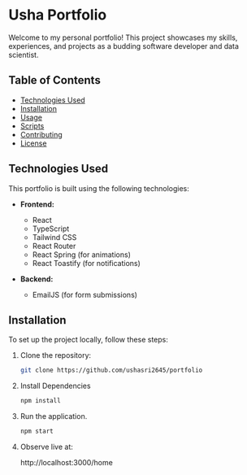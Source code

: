 # Usha Portfolio

Welcome to my personal portfolio! This project showcases my skills, experiences, and projects as a budding software developer and data scientist.

## Table of Contents

- [Technologies Used](#technologies-used)
- [Installation](#installation)
- [Usage](#usage)
- [Scripts](#scripts)
- [Contributing](#contributing)
- [License](#license)

## Technologies Used

This portfolio is built using the following technologies:

- **Frontend:**
  - React
  - TypeScript
  - Tailwind CSS
  - React Router
  - React Spring (for animations)
  - React Toastify (for notifications)

- **Backend:**
  - EmailJS (for form submissions)


## Installation

To set up the project locally, follow these steps:

1. Clone the repository:

   ```bash
   git clone https://github.com/ushasri2645/portfolio

2. Install Dependencies
   ```bash
   npm install
3. Run the application.
    ```bash
    npm start
4. Observe live at:
    
    http://localhost:3000/home
    





